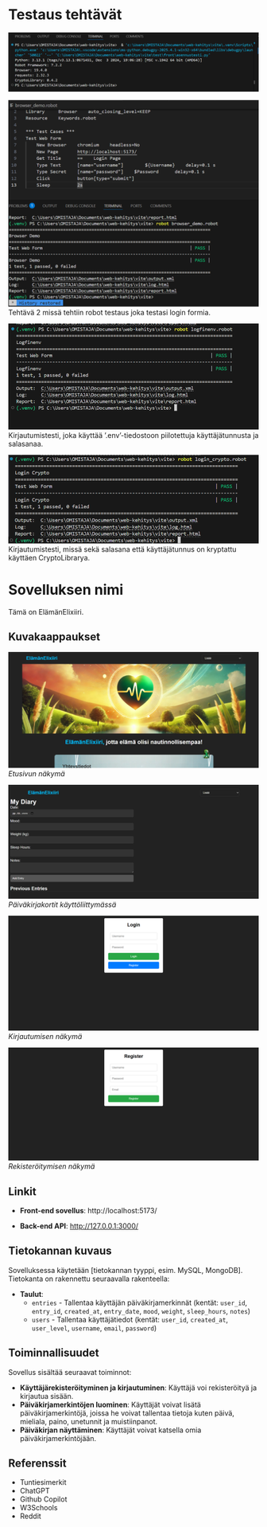 # Testaus tehtävät
![Tehtävä 1](src/img/sakari-asennustesti.png)

![Tehtävä 2](src/img/tehtava2testaus.png)
Tehtävä 2 missä tehtiin robot testaus joka testasi login formia.

![Tehtävä 5](src/img/tehtava5testaus.png)
Kirjautumistesti, joka käyttää ’.env’-tiedostoon piilotettuja
käyttäjätunnusta ja salasanaa.

![Tehtävä 6](src/img/tehtava6testaus.png)
Kirjautumistesti, missä sekä salasana että käyttäjätunnus on
kryptattu käyttäen CryptoLibrarya.

# Sovelluksen nimi

Tämä on ElämänElixiiri.

## Kuvakaappaukset

![Sovelluksen etusivu](src/img/etusivu.png)
*Etusivun näkymä*

![Sovelluksen päiväkirjaosio](src/img/diary1.png)
*Päiväkirjakortit käyttöliittymässä*

![Sovelluksen kirjautuminen](src/img/loginpage.png)
*Kirjautumisen näkymä*

![Sovelluksen päiväkirjaosio](src/img/registerpage.png)
*Rekisteröitymisen näkymä*

## Linkit

- **Front-end sovellus**: http://localhost:5173/
  
- **Back-end API**:  http://127.0.0.1:3000/


## Tietokannan kuvaus

Sovelluksessa käytetään [tietokannan tyyppi, esim. MySQL, MongoDB]. Tietokanta on rakennettu seuraavalla rakenteella:

- **Taulut**:
  - `entries` - Tallentaa käyttäjän päiväkirjamerkinnät (kentät: `user_id`, `entry_id`, `created_at`, `entry_date`, `mood`, `weight`, `sleep_hours`, `notes`)
  - `users` - Tallentaa käyttäjätiedot (kentät: `user_id`, `created_at`, `user_level`, `username`, `email`, `password`)

## Toiminnallisuudet

Sovellus sisältää seuraavat toiminnot:

- **Käyttäjärekisteröityminen ja kirjautuminen**: Käyttäjä voi rekisteröityä ja kirjautua sisään.
- **Päiväkirjamerkintöjen luominen**: Käyttäjät voivat lisätä päiväkirjamerkintöjä, joissa he voivat tallentaa tietoja kuten päivä, mieliala, paino, unetunnit ja muistiinpanot.
- **Päiväkirjan näyttäminen**: Käyttäjät voivat katsella omia päiväkirjamerkintöjään.


## Referenssit

- Tuntiesimerkit
- ChatGPT
- Github Copilot
- W3Schools
- Reddit



